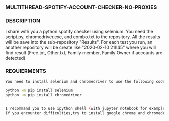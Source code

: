 ### MULTITHREAD-SPOTIFY-ACCOUNT-CHECKER-NO-PROXIES

### DESCRIPTION
I share with you a python spotify checker using selenium. You need the script.py, chromedriver.exe, and combo.txt to the repository. All the results will be save into the sub-repository "Results". For each test you run, an another repository will be create like "2020-02-10 21h45" where you will find result (Free.txt, Other.txt, Family member, Family Owner if accounts are detected)

### REQUIERMENTS
```bash
You need to install selenium and chromedriver to use the following code. 

python -m pip install selenium
python -m pip install chromedriver


I recommand you to use ipython shell (with jupyter notebook for example) to not see all the command prompt generated by selenium.
If you encounter difficulties,try to install google chrome and chromedriver here with compatible version (chromedriver.exe need to be in the py script repository). 
```
